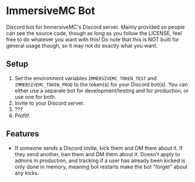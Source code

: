 # ImmersiveMC Bot

Discord bot for ImmersiveMC's Discord server. Mainly provided so people can see the source code, though as long as you follow the LICENSE, feel free to do whatever you want with this! Do note that this is NOT built for general usage though, so it may not do exactly what you want.

## Setup

1. Set the environment variables `IMMERSIVEMC_TOKEN_TEST` and `IMMERSIVEMC_TOKEN_PROD` to the token(s) for your Discord bot(s). You can either use a separate bot for development/testing and for production, or use one for both.
2. Invite to your Discord server.
3. ???
4. Profit!

## Features

- If someone sends a Discord invite, kick them and DM them about it. If they send another, ban them and DM them about it. Doesn't apply to admins in production, and tracking if a user has already been kicked is only done in memory, meaning bot restarts make the bot "forget" about any kicks.
